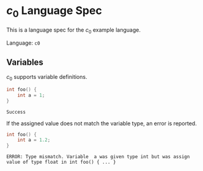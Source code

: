 # $c_0$ Language Spec

This is a language spec for the $c_0$ example language.

Language: `c0`

## Variables

$c_0$ supports variable definitions.

```c
int foo() {
    int a = 1;
}
```
```status
Success
```

If the assigned value does not match the variable type, an error is reported.
```c
int foo() {
    int a = 1.2;
}
```
```status
ERROR: Type mismatch. Variable  a was given type int but was assign value of type float in int foo() { ... }
```
